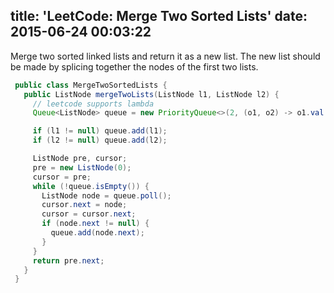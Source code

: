 title: 'LeetCode: Merge Two Sorted Lists'
date: 2015-06-24 00:03:22
---
 Merge two sorted linked lists and return it as a new list. The new list should be made by splicing together the nodes of the first two lists.

```java
 public class MergeTwoSortedLists {
   public ListNode mergeTwoLists(ListNode l1, ListNode l2) {
     // leetcode supports lambda
     Queue<ListNode> queue = new PriorityQueue<>(2, (o1, o2) -> o1.val - o2.val);

     if (l1 != null) queue.add(l1);
     if (l2 != null) queue.add(l2);

     ListNode pre, cursor;
     pre = new ListNode(0);
     cursor = pre;
     while (!queue.isEmpty()) {
       ListNode node = queue.poll();
       cursor.next = node;
       cursor = cursor.next;
       if (node.next != null) {
         queue.add(node.next);
       }
     }
     return pre.next;
   }
 }
```
